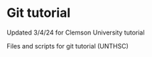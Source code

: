 # Git tutorial

Updated 3/4/24 for Clemson University tutorial

Files and scripts for git tutorial (UNTHSC)


